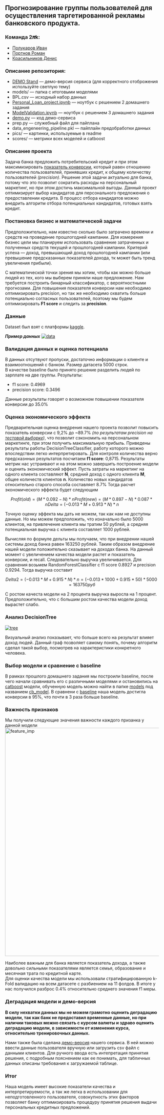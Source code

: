 ## Прогнозирование группы пользователей для осуществления таргетированной рекламы банковского продукта.
### Команда __2𝝅k__: 
*  [Полукаров Иван](https://github.com/PolukarovIvan)
*  [Портнов Роман](https://github.com/pam4ek)
*  [Красильников Денис](https://github.com/deethereal)

### Описание репозитория:
* [DEMO Stand](https://share.streamlit.io/pam4ek/mtc.teta_2pik/demo.py) &mdash;  демо-версия сервиса (для корректного отоброжения используйте светлую тему)
* models/ &mdash; папка с итоговыми моделями
* BPL.csv &mdash; исходный набор данных
* [Personal_Loan_project.ipynb](https://github.com/deethereal/MTC.Teta_2PiK/blob/master/Personal_Loan_project.ipynb) &mdash; ноутбук с решением 2 домашнего задания
* [ModelValidation.ipynb](https://github.com/deethereal/MTC.Teta_2PiK/blob/master/ModelValidation.ipynb) &mdash; ноутбук с решением 3 домашнего задания
* [demo.py](https://github.com/deethereal/MTC.Teta_2PiK/blob/master/demo.py) &mdash; код демо-сервиса 
* prep.py &mdash; служебный файл для пайплана
* data_engeneering_pipeline.pkl &mdash; пайплайн предобработки данных
* pics/ &mdash; картинки, используемые в readme
* scores/ &mdash; метрики всех моделей и catboost 
 

### Описание проекта
Задача банка предложить потребительский кредит и при этом максимизировать [показатель конверсии](https://www.unisender.com/ru/support/about/glossary/chto-takoe-cr-conversion-rate/), который равен отношению количества пользователей, принявших кредит, к общему количеству пользователей *(precision)*. Решение этой задачи актуально для банка, потому что это позволит сократить расходы на персональный маркетинг, но при этом достичь максимальной выгоды. Данный проект оптимизирует выбор кандидатов для персонального предложения о предоставлении кредита. В процесс отбора кандидатов можно внедрить алгоритм отбора потенциальных кандидатов, готовых взять кредит.  
 
### Постановка бизнес и математической задачи
Предположительно, нам известно сколько было затрачено времени и средств на проведение прошлогодней кампании. Для измерения бизнес цели мы планируем использовать сравнение затраченных и полученных средств текущей и прошлогодней кампании. Критерий успеха — доход, превышающий доход прошлогодней кампании (или превышение предсказанных показателей дохода, тк может быть тренд увеличения прибыли).

С математической точки зрения мы хотим, чтобы как можно больше людей из тех, кого мы выберем приняли наше предложение. Нам требуется построить бинарный классификатор, с вероятностными прогнозами. Для повышения показателя конверсии нам необходимо оптимизировать precision, но так же необходимо охватить больше потенциально согласных пользователей, поэтому мы будем оптимизировать __F1 score__ и следить за __precision__.

### Данные
Dataset был взят с платформы [kaggle](https://www.kaggle.com/krantiswalke/bank-personal-loan-modelling). 

___Пример данных___
[![data](https://i.imgur.com/D3IqggG.png)](https://www.kaggle.com/krantiswalke/bank-personal-loan-modelling)

### Валидация данных и оценка потенциала
В данных отсутвуют пропуски, достаточно информации о клиенте и взаимоотношений с банком. Размер датасета 5000 строк.  
В качестве baseline было принято решение разделить людей по зарплате на две группы.
Результаты: 
* f1 score: 0.4969
* precision score: 0.3496

Данные результаты говорят о возможном повышении показателя конверсии до 35.0%

### Оценка экономического эффекта
Предварительная оценка внедрения нашего проекта позволит повысить показатель конверсии с 9,2% до ~89.7% _(по результатам precision на [тестовой выборке](https://github.com/deethereal/MTC.Teta_2PiK/blob/master/Personal_Loan_project.ipynb))_, что позволит сэкономить на персональном маркетинге, при этом получить максимальную прибыль. Приведены результаты работы 	DecisionTreeClassifier, работу которого можно впоследствии легко интерпретировать. Для контроля количества верно предсказнных результатов посчитаем __f1 score__: 0,8715. Результаты метрик нас устраивают и на этом можно завершить построение модели и оценить экономический эффект. 
Пусть затраты на маркетинг на одного клиента составляют __N__, средний доход с одного клиента __M__, общее количеств клиентов __n__. Количество новых кандидатов относительно старого способа составляет 8.7%
Тогда расчет экономического эффекта будет следующим
```math
Profit (old) = (M * 0.092 - N) * n
Profit (new) = (M * 0.897 - N) * 0.087 * n
Delta = (-0.013 * M + 0.913 * N) * n
```
Точную оценку эффекта мы дать не можем, так как нам не доступны данные. Но мы можем предположить, что изначально было 5000 клиентов, на привлечение клиента мы тратим 50 рублей, а средняя потенциальная выручка с клиента составляет 1000 рублей. 

Вычисляя по формуле дельты мы получаем, что при внедрении нашей системы доход банка равен 163250 рублей. Таким образом внедрение нашей модели положительно сказывает на доходах банка.
На данный момент с увеличением качества модели растет и показатель конверсии, и recall. Следовательно выручка увеличивается. Для сравнения возьмем RandomForestClassifier с f1 score 0.8927 и precision 0.9294. Тогда выручка составит 
```math
Delta2 = (-0.013 * M + 0.915 * N) * n = (-0.013 * 1000 + 0.915 * 50) * 5000 = 163750 руб
```
С ростом качеста модели на 2 процента выручка выросла на 1 процент. Предположительно, что с большим ростом качества модели доход вырастет слабо.  


### Анализ DecisionTree

[![tree](https://i.imgur.com/Z5gH5oo.png)](https://i.imgur.com/Z5gH5oo.png)

Визуальный анализ показывает, что больше всего на результат влияет доход людей. Данный граф позволяет самому понять, почему алгоритм сделал такой выбор, посмотрев на характеристики конкретного человека. 

 
### Выбор модели и сравнение с baseline
 
В рамках прошлого домашнего задания мы построили baseline, после чего начали сравнивать его с различными моделями и остановились на [catboost](https://catboost.ai/docs) модели, обученную модель можно найти в папке [models](https://github.com/deethereal/MTC.Teta_2PiK/blob/master/models/) под названием [cb_model](https://github.com/deethereal/MTC.Teta_2PiK/blob/master/models/cb_model.pkl).
В сравнени с [baseline](https://github.com/deethereal/MTC.Teta_2PiK/blob/master/models/Personal_Loan_project.ipynb) наша модель достигла конверсии в 95%, что почти в 3 раза больше baseline.  
 ### Важность признаков
Мы получили следующие значения важности каждого призанка у данной модели 
 <img width="748" alt="feature_imp" src="https://user-images.githubusercontent.com/48176611/130852973-da68d061-e006-44a8-8db7-c2f625674371.png">
 
Наиболее важным для банка является показатель дохода, а также довольно сильными показателями является семья, образование и месячная трата по кредитной карте.    
Для оценки качества модели мы использовали стратифицированную k-Fold валидацию на всем датасете с разбиением на 11 фолдов. В итоге у нас получился разброс 0.4%  относительно среднего значения f1 меры.

### Деградация модели и демо-версия
 __В силу нехватки данных мы не можем грамотно оценить деградацию модели, так как банк не предоставил временные данные, но при наличии таковых можно связать с курсом валюты и здраво оценить деградацию модели, в зависимости от изменения курса, относительно тренировочных данных.__

 Нами также была сделана [демо-версия](https://share.streamlit.io/pam4ek/mtc.teta_2pik/demo.py) нашего сервиса. В ней можно ввести данные пользователя вручную или загрузить csv файл с данными клиентов. Для ручного ввода есть интепретация принятия решения, с подробным пояснением как ее понимать, для табличных данных описаны требования к загружаемой таблице.
 ### Итог
Наша модель имеет высокие показатели качества и  интерпретируемости, а так же легка в использовании для неподготовленного пользователя, совокупность этих факторов позволяет банку оптимизировать процедуру принятия решения выдачи персональных кредитных предложений.


 
 
 
